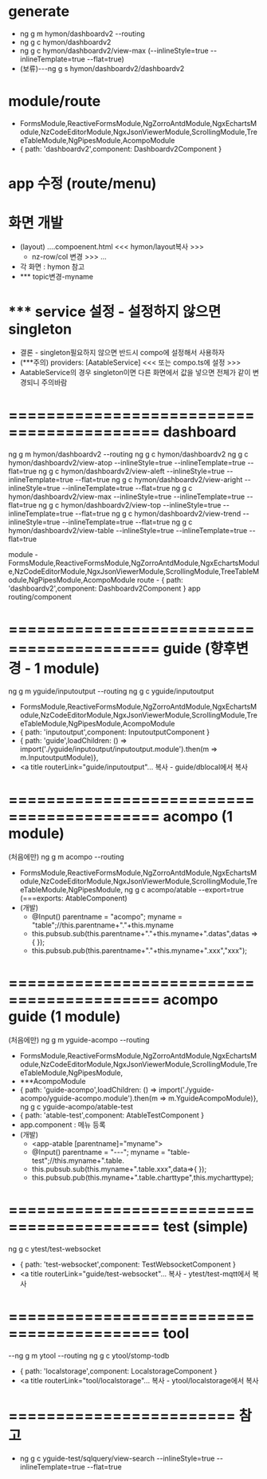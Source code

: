 # generate
- ng g m hymon/dashboardv2 --routing
- ng g c hymon/dashboardv2
- ng g c hymon/dashboardv2/view-max (--inlineStyle=true --inlineTemplate=true --flat=true)
- (보류)---ng g s hymon/dashboardv2/dashboardv2
# module/route
  - FormsModule,ReactiveFormsModule,NgZorroAntdModule,NgxEchartsModule,NzCodeEditorModule,NgxJsonViewerModule,ScrollingModule,TreeTableModule,NgPipesModule,AcompoModule
  - { path: 'dashboardv2',component: Dashboardv2Component }
# app 수정 (route/menu)
# 화면 개발
- (layout) ....compoenent.html <<< hymon/layout복사 >>>
  -	nz-row/col 변경 >>> <app-dashboardv2-form></app-dashboardv2-form> ...
- 각 화면 : hymon 참고
- *** topic변경-myname
# *** service 설정 - 설정하지 않으면 singleton
- 결론 - singleton필요하지 않으면 반드시 compo에 설정해서 사용하자
- (***주의) providers: [AatableService] <<< 또는 compo.ts에 설정 >>>
- AatableService의 경우 singleton이면 다른 화면에서 값을 넣으면 전체가 같이 변경되니 주의바람


# ========================================== dashboard
ng g m hymon/dashboardv2 --routing
ng g c hymon/dashboardv2
ng g c hymon/dashboardv2/view-atop --inlineStyle=true --inlineTemplate=true --flat=true
ng g c hymon/dashboardv2/view-aleft --inlineStyle=true --inlineTemplate=true --flat=true
ng g c hymon/dashboardv2/view-aright --inlineStyle=true --inlineTemplate=true --flat=true
ng g c hymon/dashboardv2/view-max --inlineStyle=true --inlineTemplate=true --flat=true
ng g c hymon/dashboardv2/view-top --inlineStyle=true --inlineTemplate=true --flat=true
ng g c hymon/dashboardv2/view-trend --inlineStyle=true --inlineTemplate=true --flat=true
ng g c hymon/dashboardv2/view-table --inlineStyle=true --inlineTemplate=true --flat=true

module - FormsModule,ReactiveFormsModule,NgZorroAntdModule,NgxEchartsModule,NzCodeEditorModule,NgxJsonViewerModule,ScrollingModule,TreeTableModule,NgPipesModule,AcompoModule
route - { path: 'dashboardv2',component: Dashboardv2Component }
app routing/component


# ========================================== guide (향후변경 - 1 module)
ng g m yguide/inputoutput --routing
ng g c yguide/inputoutput
  - FormsModule,ReactiveFormsModule,NgZorroAntdModule,NgxEchartsModule,NzCodeEditorModule,NgxJsonViewerModule,ScrollingModule,TreeTableModule,NgPipesModule,AcompoModule
  - { path: 'inputoutput',component: InputoutputComponent }
  - { path: 'guide',loadChildren: () => import('./yguide/inputoutput/inputoutput.module').then(m => m.InputoutputModule)},
  - <a title routerLink="guide/inputoutput"...
복사 - guide/dblocal에서 복사


# #############################################################################
# ========================================== acompo (1 module)
(처음에만) ng g m acompo --routing
  - FormsModule,ReactiveFormsModule,NgZorroAntdModule,NgxEchartsModule,NzCodeEditorModule,NgxJsonViewerModule,ScrollingModule,TreeTableModule,NgPipesModule,
ng g c acompo/atable --export=true (===exports: AtableComponent)
 - (개발) 
   - @Input() parentname = "acompo"; myname = "table";//this.parentname+"."+this.myname
   - this.pubsub.sub(this.parentname+"."+this.myname+".datas",datas => { });
   - this.pubsub.pub(this.parentname+"."+this.myname+".xxx","xxx");    
# ========================================== acompo guide (1 module)
(처음에만) ng g m yguide-acompo --routing
  - FormsModule,ReactiveFormsModule,NgZorroAntdModule,NgxEchartsModule,NzCodeEditorModule,NgxJsonViewerModule,ScrollingModule,TreeTableModule,NgPipesModule,
  - ***AcompoModule
  - { path: 'guide-acompo',loadChildren: () => import('./yguide-acompo/yguide-acompo.module').then(m => m.YguideAcompoModule)},
ng g c yguide-acompo/atable-test
  - { path: 'atable-test',component: AtableTestComponent }
  - app.component : 메뉴 등록
  - (개발) 
    - <app-atable [parentname]="myname"></app-atable>
    - @Input() parentname = "---"; myname = "table-test";//this.myname+".table.
    - this.pubsub.sub(this.myname+".table.xxx",data=>{ });
    - this.pubsub.pub(this.myname+".table.charttype",this.mycharttype);
          





# #############################################################################
# ========================================== test (simple)
ng g c ytest/test-websocket
  - { path: 'test-websocket',component: TestWebsocketComponent }
  - <a title routerLink="guide/test-websocket"...
복사 - ytest/test-mqtt에서 복사

# ========================================== tool
--ng g m ytool --routing
ng g c ytool/stomp-todb
  - { path: 'localstorage',component: LocalstorageComponent }
  - <a title routerLink="tool/localstorage"...
복사 - ytool/localstorage에서 복사




# ======================== 참고
- ng g c yguide-test/sqlquery/view-search --inlineStyle=true --inlineTemplate=true --flat=true



